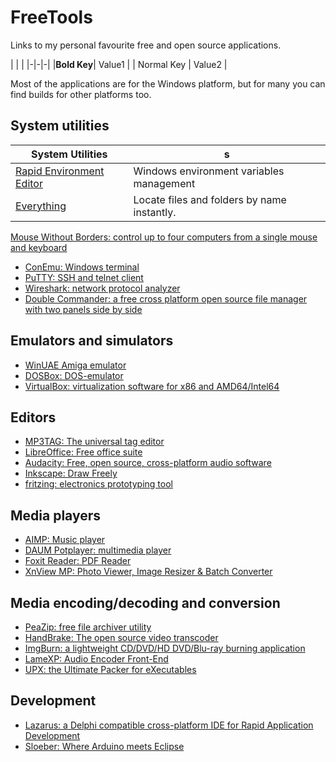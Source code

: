 # FreeTools
Links to my personal favourite free and open source applications.

 | | |
|-|-|-|
|__Bold Key__| Value1 |
| Normal Key | Value2 |

Most of the applications are for the Windows platform, but for many you can find builds for other platforms too.

## System utilities
  System Utilities | s
------------ | -------------
[Rapid Environment Editor](https://www.rapidee.com) | Windows environment variables management
[Everything](https://www.voidtools.com/) | Locate files and folders by name instantly.
[Mouse Without Borders: control up to four computers from a single mouse and keyboard](https://www.microsoft.com/en-us/garage/profiles/mouse-without-borders/)
- [ConEmu: Windows terminal](https://conemu.github.io/)
- [PuTTY: SSH and telnet client](https://www.putty.org/)
- [Wireshark: network protocol analyzer](https://www.wireshark.org/)
- [Double Commander: a free cross platform open source file manager with two panels side by side](https://doublecmd.sourceforge.io/)

## Emulators and simulators
- [WinUAE Amiga emulator](http://www.winuae.net/)
- [DOSBox: DOS-emulator](https://www.dosbox.com/)
- [VirtualBox: virtualization software for x86 and AMD64/Intel64](https://www.virtualbox.org/)

## Editors
- [MP3TAG: The universal tag editor](https://www.mp3tag.de/en/)
- [LibreOffice: Free office suite](https://www.libreoffice.org/)
- [Audacity: Free, open source, cross-platform audio software](https://www.audacityteam.org/)
- [Inkscape: Draw Freely](https://inkscape.org/nl/)
- [fritzing: electronics prototyping tool](http://fritzing.org/home/)

## Media players
- [AIMP: Music player](http://www.aimp.ru/)
- [DAUM Potplayer: multimedia player](https://potplayer.daum.net/)
- [Foxit Reader: PDF Reader](https://www.foxitsoftware.com/pdf-reader/)
- [XnView MP: Photo Viewer, Image Resizer & Batch Converter](https://www.xnview.com/en/)

## Media encoding/decoding and conversion
- [PeaZip: free file archiver utility](http://www.peazip.org/)
- [HandBrake: The open source video transcoder](https://handbrake.fr/)
- [ImgBurn: a lightweight CD/DVD/HD DVD/Blu-ray burning application](http://www.imgburn.com/)
- [LameXP: Audio Encoder Front-End](http://lamexp.sourceforge.net/)
- [UPX: the Ultimate Packer for eXecutables](https://upx.github.io/)

## Development
- [Lazarus: a Delphi compatible cross-platform IDE for Rapid Application Development](https://www.lazarus-ide.org/)
- [Sloeber: Where Arduino meets Eclipse](http://eclipse.baeyens.it/)
